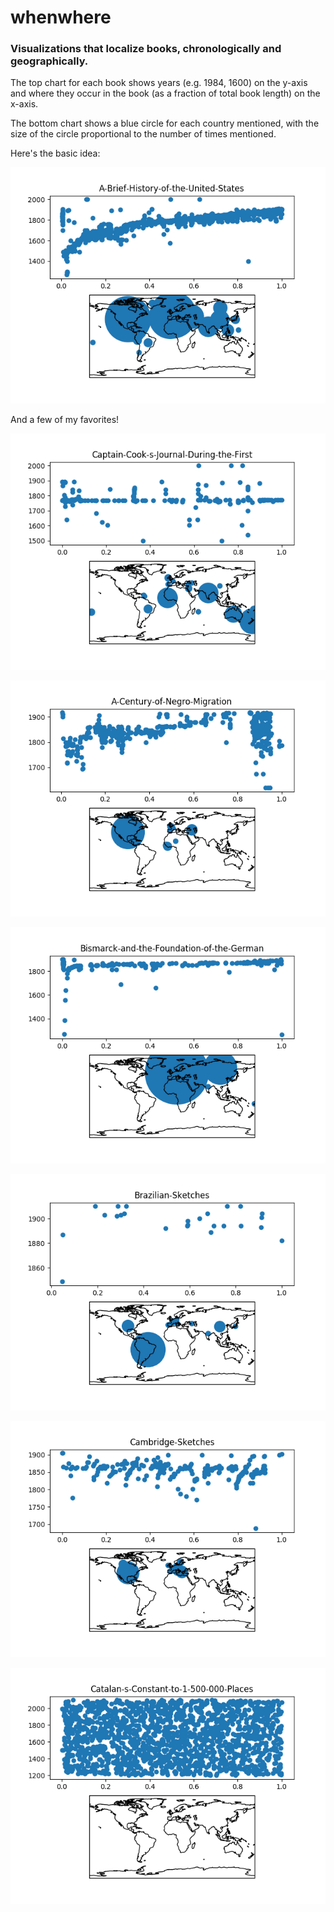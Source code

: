 # whenwhere

### Visualizations that localize books, chronologically and geographically. 

The top chart for each book shows years (e.g. 1984, 1600) on the y-axis and where they occur in the book (as a fraction of total book length) on the x-axis.

The bottom chart shows a blue circle for each country mentioned, with the size of the circle proportional to the number of times mentioned.

Here's the basic idea:

![book whenwhere](https://github.com/nsrivast/whenwhere/blob/master/data/plots/A-Brief-History-of-the-United-States.png)

And a few of my favorites!

![book whenwhere](https://github.com/nsrivast/whenwhere/blob/master/data/plots/Captain-Cook-s-Journal-During-the-First.png)

![book whenwhere](https://github.com/nsrivast/whenwhere/blob/master/data/plots/A-Century-of-Negro-Migration.png)

![book whenwhere](https://github.com/nsrivast/whenwhere/blob/master/data/plots/Bismarck-and-the-Foundation-of-the-German.png)

![book whenwhere](https://github.com/nsrivast/whenwhere/blob/master/data/plots/Brazilian-Sketches.png)

![book whenwhere](https://github.com/nsrivast/whenwhere/blob/master/data/plots/Cambridge-Sketches.png)

![book whenwhere](https://github.com/nsrivast/whenwhere/blob/master/data/plots/Catalan-s-Constant-to-1-500-000-Places.png)
